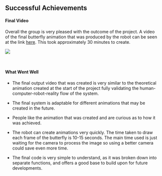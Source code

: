 ## Successful Achievements

#### Final Video
Overall the group is very pleased with the outcome of the project. A video of the final butterfly animation that was produced by the robot can be seen at the link [here](https://www.youtube.com/watch?v=qzkP2c_H80Q&feature=youtu.be). This took approximately 30 minutes to create.

![](butterfly3.JPG)

&nbsp;
#### What Went Well

- The final output video that was created is very similar to the theoretical animation created at the start of the project fully validating the human-computer-robot-reality flow of the system.

- The final system is adaptable for different animations that may be created in the future.

- People like the animation that was created and are curious as to how it was achieved.

- The robot can create animations very quickly. The time taken to draw each frame of the butterfly is 10-15 seconds. The main time used is just waiting for the camera to process the image so using a better camera could save even more time.

- The final code is very simple to understand, as it was broken down into separate functions, and offers a good base to build upon for future developments.